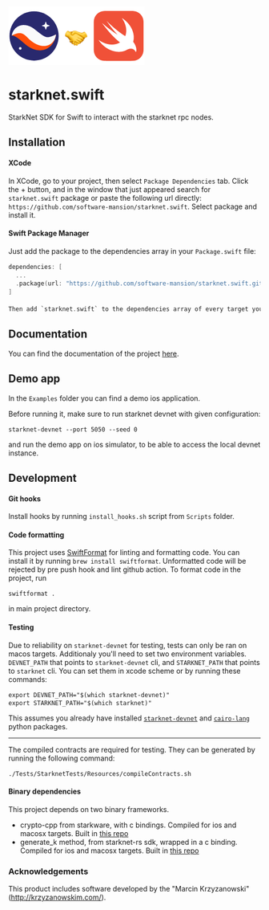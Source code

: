 ![alt text](logo.png)

# starknet.swift
StarkNet SDK for Swift to interact with the starknet rpc nodes.

## Installation

#### XCode
In XCode, go to your project, then select `Package Dependencies` tab. Click the + button, and in the window that just appeared search for `starknet.swift` package or paste the following url directly: `https://github.com/software-mansion/starknet.swift`. Select package and install it.

#### Swift Package Manager

Just add the package to the dependencies array in your `Package.swift` file:
```Swift
dependencies: [
  ...
  .package(url: "https://github.com/software-mansion/starknet.swift.git", from: "0.1.0")
]

Then add `starknet.swift` to the dependencies array of every target you want to use the package in.
```

## Documentation
You can find the documentation of the project [here](https://docs.swmansion.com/starknet.swift/documentation/starknet/).

## Demo app
In the `Examples` folder you can find a demo ios application.

Before running it, make sure to run starknet devnet with given configuration:
```
starknet-devnet --port 5050 --seed 0
```
and run the demo app on ios simulator, to be able to access the local devnet instance.

## Development

#### Git hooks
Install hooks by running `install_hooks.sh` script from `Scripts` folder.

#### Code formatting
This project uses [SwiftFormat](https://github.com/nicklockwood/SwiftFormat) for linting and formatting code. You can install it by running `brew install swiftformat`. Unformatted code will be rejected by pre push hook and lint github action. To format code in the project, run
```
swiftformat .
```
in main project directory.

#### Testing
Due to reliability on `starknet-devnet` for testing, tests can only be ran on macos targets. Additionaly you'll need to set two environment variables.
`DEVNET_PATH` that points to `starknet-devnet` cli, and `STARKNET_PATH` that points to `starknet` cli. You can set them in xcode scheme or by running these
commands:

```
export DEVNET_PATH="$(which starknet-devnet)"
export STARKNET_PATH="$(which starknet)"
```
This assumes you already have installed [`starknet-devnet`](https://github.com/Shard-Labs/starknet-devnet) and [`cairo-lang`](https://www.cairo-lang.org/docs/quickstart.html) python packages.

---

The compiled contracts are required for testing. They can be generated by running the following command:
```
./Tests/StarknetTests/Resources/compileContracts.sh
```

#### Binary dependencies
This project depends on two binary frameworks.
- crypto-cpp from starkware, with c bindings. Compiled for ios and macosx targets. Built in [this repo](https://github.com/software-mansion-labs/crypto-cpp-swift)
- generate_k method, from starknet-rs sdk, wrapped in a c binding. Compiled for ios and macosx targets. Built in [this repo](https://github.com/bartekryba/starknet-rs-c-bindings)

### Acknowledgements
This product includes software developed by the "Marcin Krzyzanowski" (http://krzyzanowskim.com/).
